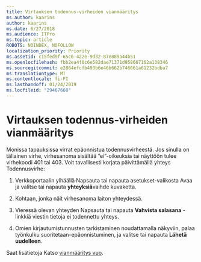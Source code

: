 ```yaml
---
title: Virtauksen todennus-virheiden vianmääritys
ms.author: kaarins
author: kaarins
ms.date: 6/27/2018
ms.audience: ITPro
ms.topic: article
ROBOTS: NOINDEX, NOFOLLOW
localization_priority: Priority
ms.assetid: c15fed9f-65c6-422e-9d32-87e889a44b51
ms.openlocfilehash: fbb2ea4f0c6e582dae71371d958667162a138346
ms.sourcegitcommit: e2864efcfb493b6e46b662b746661a61232bdba7
ms.translationtype: MT
ms.contentlocale: fi-FI
ms.lasthandoff: 01/24/2019
ms.locfileid: "29467668"
---
```

# <a name="troubleshoot-flow-authentication-errors"></a>Virtauksen todennus-virheiden vianmääritys

Monissa tapauksissa virrat epäonnistua todennusvirheestä. Jos sinulla on tällainen virhe, virhesanoma sisältää ”ei”-oikeuksia tai näyttöön tulee virhekoodi 401 tai 403. Voit tavallisesti korjata päivittämällä yhteys Todennusvirhe:
  
1. Verkkoportaalin ylhäällä Napsauta tai napauta asetukset-valikosta Avaa ja valitse tai napauta **yhteyksiä**vaihde kuvaketta.
    
2. Kohtaan, jonka näit virhesanoma laiton yhteydessä.
    
3. Vieressä olevan yhteyden Napsauta tai napauta **Vahvista salasana** -linkkiä viestin tietoja ei todennettu yhteys. 
    
4. Omien kirjautumistunnusten tarkistaminen noudattamalla näkyviin, palaa työnkulku suoritetaan-epäonnistuminen, ja valitse tai napauta **Lähetä uudelleen**.
    
Saat lisätietoja Katso [vianmääritys vuo](https://go.microsoft.com/fwlink/?linkid=872110).
  

